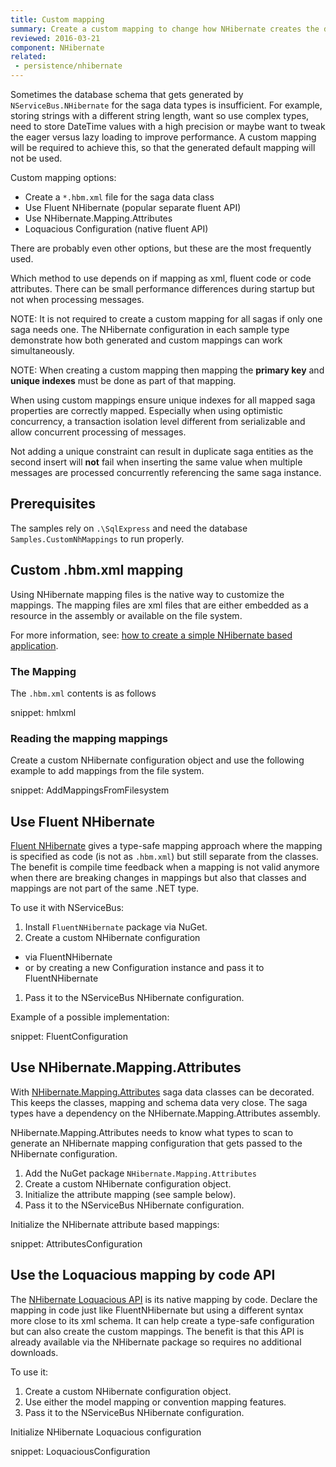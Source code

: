 ```yaml
---
title: Custom mapping
summary: Create a custom mapping to change how NHibernate creates the database schema using different techniques.
reviewed: 2016-03-21
component: NHibernate
related:
 - persistence/nhibernate
---
```



Sometimes the database schema that gets generated by `NServiceBus.NHibernate` for the saga data types is insufficient. For example, storing strings with a different string length, want so use complex types, need to store DateTime values with a high precision or maybe want to tweak the eager versus lazy loading to improve performance. A custom mapping will be required to achieve this, so that the generated default mapping will not be used.

Custom mapping options:

 * Create a `*.hbm.xml` file for the saga data class
 * Use Fluent NHibernate (popular separate fluent API)
 * Use NHibernate.Mapping.Attributes
 * Loquacious Configuration (native fluent API)

There are probably even other options, but these are the most frequently used.

Which method to use depends on if mapping as xml, fluent code or code attributes. There can be small performance differences during startup but not when processing messages.

NOTE: It is not required to create a custom mapping for all sagas if only one saga needs one. The NHibernate configuration in each sample type demonstrate how both generated and custom mappings can work simultaneously.

NOTE: When creating a custom mapping then mapping the **primary key** and **unique indexes** must be done as part of that mapping.

When using custom mappings ensure unique indexes for all mapped saga properties are correctly mapped. Especially when using optimistic concurrency, a transaction isolation level different from serializable and allow concurrent processing of messages.

Not adding a unique constraint can result in duplicate saga entities as the second insert will **not** fail when inserting the same value when multiple messages are processed concurrently referencing the same saga instance.


## Prerequisites

The samples rely on `.\SqlExpress` and need the database `Samples.CustomNhMappings` to run properly.


## Custom .hbm.xml mapping

Using NHibernate mapping files is the native way to customize the mappings. The mapping files are xml files that are either embedded as a resource in the assembly or available on the file system.

For more information, see: [how to create a simple NHibernate based application](http://nhibernate.info/doc/tutorials/first-nh-app/your-first-nhibernate-based-application.html).


### The Mapping

The `.hbm.xml` contents is as follows

snippet: hmlxml


### Reading the mapping mappings

Create a custom NHibernate configuration object and use the following example to add mappings from the file system.

snippet: AddMappingsFromFilesystem


## Use Fluent NHibernate

[Fluent NHibernate](http://www.fluentnhibernate.org) gives a type-safe mapping approach where the mapping is specified as code (is not as `.hbm.xml`) but still separate from the classes. The benefit is compile time feedback when a mapping is not valid anymore when there are breaking changes in mappings but also that classes and mappings are not part of the same .NET type.

To use it with NServiceBus:

 1. Install `FluentNHibernate` package via NuGet.
 1. Create a custom NHibernate configuration
  * via FluentNHibernate
  * or by creating a new Configuration instance and pass it to FluentNHibernate
 1. Pass it to the NServiceBus NHibernate configuration.


Example of a possible implementation:

snippet: FluentConfiguration


## Use NHibernate.Mapping.Attributes

With [NHibernate.Mapping.Attributes](http://nhibernate.info/doc/nhibernate-reference/mapping-attributes.html) saga data classes can be decorated. This keeps the classes, mapping and schema data very close. The saga types have a dependency on the NHibernate.Mapping.Attributes assembly.

NHibernate.Mapping.Attributes needs to know what types to scan to generate an NHibernate mapping configuration that gets passed to the NHibernate configuration.

 1. Add the NuGet package `NHibernate.Mapping.Attributes`
 1. Create a custom NHibernate configuration object.
 1. Initialize the attribute mapping (see sample below).
 1. Pass it to the NServiceBus NHibernate configuration.


Initialize the NHibernate attribute based mappings:

snippet: AttributesConfiguration


## Use the Loquacious mapping by code API

The [NHibernate Loquacious API](http://nhibernate.info/doc/howto/mapping/a-fully-working-skeleton-for-sexy-loquacious-nh.html) is its native mapping by code. Declare the mapping in code just like FluentNHibernate but using a different syntax more close to its xml schema. It can help create a type-safe configuration but can also create the custom mappings. The benefit is that this API is already available via the NHibernate package so requires no additional downloads.

To use it:

 1. Create a custom NHibernate configuration object.
 1. Use either the model mapping or convention mapping features.
 1. Pass it to the NServiceBus NHibernate configuration.


Initialize NHibernate Loquacious configuration

snippet: LoquaciousConfiguration

